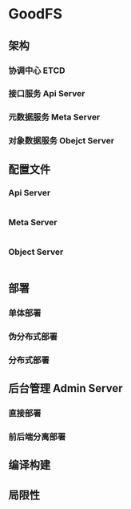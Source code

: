 # GoodFS

## 架构

### 协调中心 ETCD

### 接口服务 Api Server

### 元数据服务 Meta Server                                                                                                                                                                                                                     

### 对象数据服务 Obejct Server

## 配置文件

### Api Server

```yaml

```

### Meta Server

```yaml

```

### Object Server

```yaml

```

## 部署

### 单体部署

### 伪分布式部署

### 分布式部署

## 后台管理 Admin Server

### 直接部署

### 前后端分离部署

## 编译构建

## 局限性